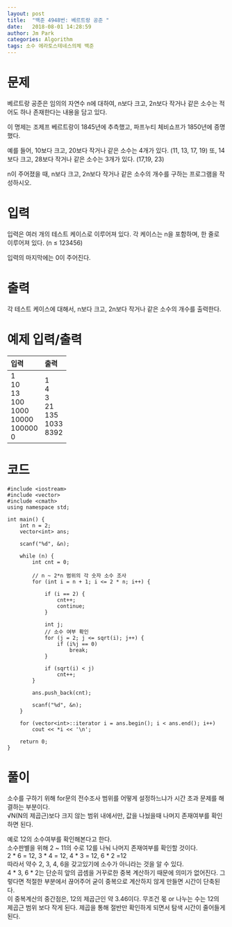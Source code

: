 ```yaml
---
layout: post
title:  "백준 4948번: 베르트랑 공준 "
date:   2018-08-01 14:28:59
author: Jm Park
categories: Algorithm
tags: 소수 에라토스테네스의체 백준
---
```


# 문제
베르트랑 공준은 임의의 자연수 n에 대하여, n보다 크고, 2n보다 작거나 같은 소수는 적어도 하나 존재한다는 내용을 담고 있다.  

이 명제는 조제프 베르트랑이 1845년에 추측했고, 파프누티 체비쇼프가 1850년에 증명했다.  

예를 들어, 10보다 크고, 20보다 작거나 같은 소수는 4개가 있다. (11, 13, 17, 19) 또, 14보다 크고, 28보다 작거나 같은 소수는 3개가 있다. (17,19, 23)  

n이 주어졌을 때, n보다 크고, 2n보다 작거나 같은 소수의 개수를 구하는 프로그램을 작성하시오.    

# 입력
입력은 여러 개의 테스트 케이스로 이루어져 있다. 각 케이스는 n을 포함하며, 한 줄로 이루어져 있다. (n ≤ 123456)  

입력의 마지막에는 0이 주어진다.

# 출력
각 테스트 케이스에 대해서, n보다 크고, 2n보다 작거나 같은 소수의 개수를 출력한다.

# 예제 입력/출력

| 입력 | 출력 |
| :--- | :--- |  
| 1<br>10<br>13<br>100<br>1000<br>10000<br>100000<br>0 | 1<br>4<br>3<br>21<br>135<br>1033<br>8392 |

# 코드
```{.cpp}
#include <iostream>
#include <vector>
#include <cmath>
using namespace std;

int main() {
	int n = 2;
	vector<int> ans;

	scanf("%d", &n);

	while (n) {
		int cnt = 0;

		// n ~ 2*n 범위의 각 숫자 소수 조사
		for (int i = n + 1; i <= 2 * n; i++) {

			if (i == 2) {
				cnt++;
				continue;
			}

			int j;
			// 소수 여부 확인 
			for (j = 2; j <= sqrt(i); j++) {
				if (i%j == 0) 
					break;
			}
				
			if (sqrt(i) < j)
				cnt++;
		}
		
		ans.push_back(cnt);
		
		scanf("%d", &n);
	}

	for (vector<int>::iterator i = ans.begin(); i < ans.end(); i++)
		cout << *i << '\n';

	return 0;
}
```

# 풀이
소수를 구하기 위해 for문의 전수조사 범위를 어떻게 설정하느냐가 시간 초과 문제를 해결하는 부분이다.  
√N(N의 제곱근)보다 크지 않는 범위 내에서만, 값을 나눴을때 나머지 존재여부를 확인하면 된다.  

예로 12의 소수여부를 확인해본다고 한다.  
소수판별을 위해 2 ~ 11의 수로 12를 나눠 나머지 존재여부를 확인할 것이다.  
2 * 6 = 12, 3 * 4 = 12, 4 * 3 = 12, 6 * 2 =12  
따라서 약수 2, 3, 4, 6을 갖고있기에 소수가 아니라는 것을 알 수 있다.    
4 * 3, 6 * 2는 단순히 앞의 곱셈을 거꾸로한 중복 계산하기 때문에 의미가 없어진다. 그렇다면 적절한 부분에서 끊어주어 굳이 중복으로 계산하지 않게 만들면 시간이 단축된다.  
이 중복계산의 중간점은, 12의 제곱근인 약 3.46이다. 무조건 몫 or 나누는 수는 12의 제곱근 범위 보다 작게 된다. 제곱을 통해 절반만 확인하게 되면서 탐색 시간이 줄어들게 된다.